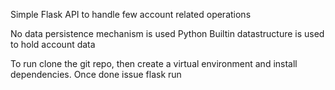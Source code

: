 Simple Flask API to handle few account related operations

No data persistence mechanism is used
Python Builtin datastructure is used to hold account data

To run clone the git repo, then create a virtual environment and install dependencies. Once done issue flask run

